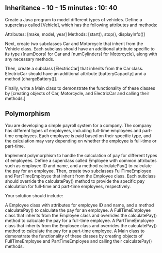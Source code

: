 ## Inheritance - 10  - 15 minutes : 10: 40 

Create a Java program to model different types of vehicles. 
Define a superclass called [Vehicle],
which has the following attributes and methods:

Attributes: [make, model, year]
Methods: [start(), stop(), displayInfo()]

Next, create two subclasses Car and Motorcycle that inherit from the Vehicle class.
Each subclass should have an additional attribute 
specific to its type ([numDoors] for Car and [numCylinders] for Motorcycle), 
along with any necessary methods.

Then, create a subclass [ElectricCar] that inherits from the Car class. 
ElectricCar should have an additional attribute [batteryCapacity] and a method [chargeBattery()].

Finally, write a Main class to demonstrate the functionality of these classes 
by [creating objects of Car, Motorcycle, and ElectricCar and calling their methods.]








## Polymorphism 

You are developing a simple payroll system for a company. The company has different types of employees, including full-time employees and part-time employees. Each employee is paid based on their specific type, and the calculation may vary depending on whether the employee is full-time or part-time.

Implement polymorphism to handle the calculation of pay for different types of employees. Define a superclass called Employee with common attributes such as employee ID and name, and a method calculatePay() to calculate the pay for an employee. Then, create two subclasses FullTimeEmployee and PartTimeEmployee that inherit from the Employee class. Each subclass should override the calculatePay() method to provide the specific pay calculation for full-time and part-time employees, respectively.

Your solution should include:

A Employee class with attributes for employee ID and name, and a method calculatePay() to calculate the pay for an employee.
A FullTimeEmployee class that inherits from the Employee class and overrides the calculatePay() method to calculate the pay for a full-time employee.
A PartTimeEmployee class that inherits from the Employee class and overrides the calculatePay() method to calculate the pay for a part-time employee.
A Main class to demonstrate the functionality of these classes by creating objects of FullTimeEmployee and PartTimeEmployee and calling their calculatePay() methods.
